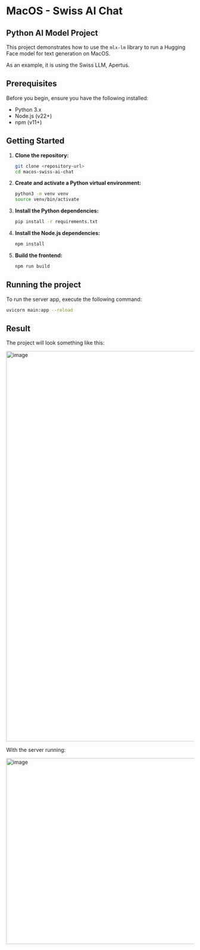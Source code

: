 # MacOS - Swiss AI Chat

## Python AI Model Project

This project demonstrates how to use the `mlx-lm` library to run a Hugging Face model for text generation on MacOS.

As an example, it is using the Swiss LLM, Apertus.


## Prerequisites

Before you begin, ensure you have the following installed:

- Python 3.x
- Node.js (v22+)
- npm (v11+)

## Getting Started

1.  **Clone the repository:**
    ```bash
    git clone <repository-url>
    cd macos-swiss-ai-chat
    ```

2.  **Create and activate a Python virtual environment:**
    ```bash
    python3 -m venv venv
    source venv/bin/activate
    ```

3.  **Install the Python dependencies:**
    ```bash
    pip install -r requirements.txt
    ```

4.  **Install the Node.js dependencies:**
    ```bash
    npm install
    ```

5. **Build the frontend:**
    ```bash
    npm run build
    ```

## Running the project

To run the server app, execute the following command:

```bash
uvicorn main:app --reload
```

## Result

The project will look something like this:

<img width="998" height="1050" alt="image" src="https://github.com/user-attachments/assets/f56078ad-51d5-4006-83a3-c7a398caa4d9" />


With the server running:

<img width="798" height="500" alt="image" src="https://github.com/user-attachments/assets/523804fb-87fe-43d6-a8bf-4f21d19c2b2b" />
